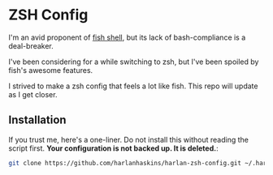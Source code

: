 # ZSH Config

I'm an avid proponent of [fish shell](http://fishshell.com), but its lack of
bash-compliance is a deal-breaker.

I've been considering for a while switching to zsh, but I've been spoiled by
fish's awesome features.

I strived to make a zsh config that feels a lot like fish. This repo will
update as I get closer.

## Installation

If you trust me, here's a one-liner. Do not install this without reading the
script first. **Your configuration is not backed up. It is deleted.**:
```bash
git clone https://github.com/harlanhaskins/harlan-zsh-config.git ~/.harlan-zsh-config; sh ~/.harlan-zsh-config/setup-zshrc.sh;
```
